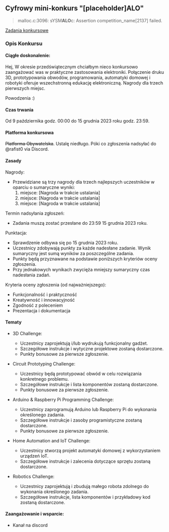 ## Cyfrowy mini-konkurs "[placeholder]ALO"

> malloc.c:3096: sYSM**ALO**c: Assertion competition_name[2137] failed.

[Zadania konkursowe](./contest-problems.md)

### Opis Konkursu

#### Ciągłe doskonalenie:

Hej, 
W okresie przedświątecznym chciałbym nieco konkursowo zaangażować was w praktyczne zastosowania elektroniki. Połączenie druku 3D, prototypowania obwodów, programowania, automatyki domowej i robotyki oferuje wszechstronną edukację elektroniczną. Nagrody dla trzech pierwszych miejsc.

Powodzenia :)

#### Czas trwania
Od 9 października godz. 00:00 do 15 grudnia 2023 roku godz. 23:59.

#### Platforma konkursowa
~~Platforma Obywatelska~~. Ustalę niedługo. Póki co zgłoszenia nadsyłać do @rafist0 via Discord.

#### Zasady
Nagrody: 
- Przewidziane są trzy nagrody dla trzech najlepszych uczestników w oparciu o sumaryczne wyniki:
    1. miejsce: [Nagroda w trakcie ustalania]
    2. miejsce: [Nagroda w trakcie ustalania]
    3. miejsce: [Nagroda w trakcie ustalania]

Termin nadsyłania zgłoszeń: 
- Zadania muszą zostać przesłane do 23:59 15 grudnia 2023 roku.

Punktacja:
- Sprawdzenie odbywa się po 15 grudnia 2023 roku.
- Uczestnicy zdobywają punkty za każde nadesłane zadanie. Wynik sumaryczny jest sumą wyników za poszczególne zadania.
- Punkty będą przyznawane na podstawie poniższych kryteriów oceny zgłoszenia.
- Przy jednakowych wynikach zwycięża mniejszy sumaryczny czas nadesłania zadań.

Kryteria oceny zgłoszenia (od najważniejszego):
- Funkcjonalność i praktyczność
- Kreatywność i innowacyjność
- Zgodność z poleceniem
- Prezentacja i dokumentacja

#### Tematy
- 3D Challenge:
    - Uczestnicy zaprojektują i/lub wydrukują funkcjonalny gadżet.
    - Szczegółowe instrukcje i wytyczne projektowe zostaną dostarczone.
    - Punkty bonusowe za pierwsze zgłoszenie.

- Circuit Prototyping Challenge:
    - Uczestnicy będą prototypować obwód w celu rozwiązania konkretnego problemu.
    - Szczegółowe instrukcje i lista komponentów zostaną dostarczone.
    - Punkty bonusowe za pierwsze zgłoszenie.

- Arduino & Raspberry Pi Programming Challenge:
    - Uczestnicy zaprogramują Arduino lub Raspberry Pi do wykonania określonego zadania.
    - Szczegółowe instrukcje i zasoby programistyczne zostaną dostarczone.
    - Punkty bonusowe za pierwsze zgłoszenie.

- Home Automation and IoT Challenge:
    - Uczestnicy stworzą projekt automatyki domowej z wykorzystaniem urządzeń IoT.
    - Szczegółowe instrukcje i zalecenia dotyczące sprzętu zostaną dostarczone.

- Robotics Challenge:
    - Uczestnicy zaprojektują i zbudują małego robota zdolnego do wykonania określonego zadania.
    - Szczegółowe instrukcje, lista komponentów i przykładowy kod zostaną dostarczone.

#### Zaangażowanie i wsparcie:
- Kanał na discord
